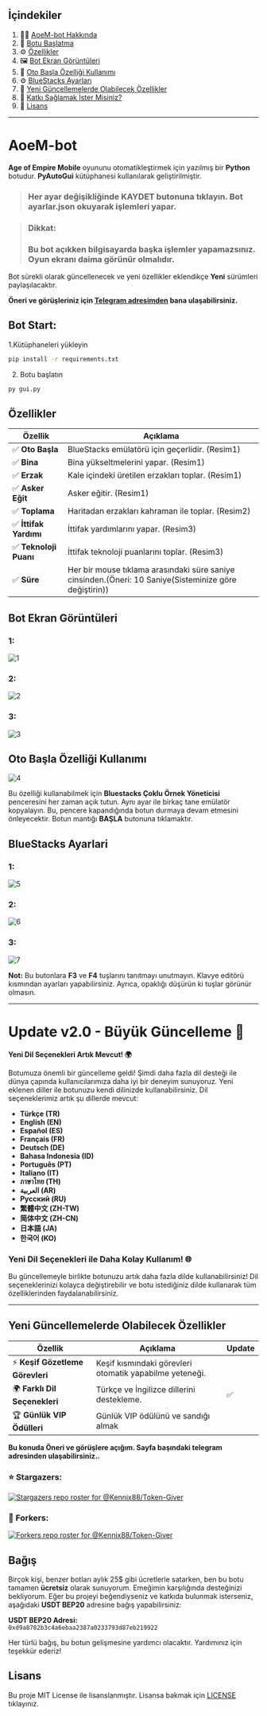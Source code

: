 ## İçindekiler

1. 🧑‍💻 [AoeM-bot Hakkında](#aoem-bot)
2. 🚀 [Botu Başlatma](#bot-start)
3. ⚙️ [Özellikler](#özellikler)
4. 🖼️ [Bot Ekran Görüntüleri](#bot-ekran-görüntüleri)
5. 🚀 [Oto Başla Özelliği Kullanımı](#oto-başla-özelliği-kullanımı)
6. ⚙️ [BlueStacks Ayarları](#bluestacks-ayarlari)
7. 🔮 [Yeni Güncellemelerde Olabilecek Özellikler](#yeni-güncellemelerde-olabilecek-özellikler)
8. 💖 [Katkı Sağlamak İster Misiniz?](#bağış)
9. 📜 [Lisans](#lisans)

---
# AoeM-bot

**Age of Empire Mobile** oyununu otomatikleştirmek için yazılmış bir **Python** botudur. **PyAutoGui** kütüphanesi kullanılarak geliştirilmiştir.

> ### Her ayar değişikliğinde **KAYDET** butonuna tıklayın. Bot **ayarlar.json** okuyarak işlemleri yapar.

> ### **Dikkat:**  
> ### Bu bot açıkken bilgisayarda başka işlemler yapamazsınız. Oyun ekranı daima görünür olmalıdır.

Bot sürekli olarak güncellenecek ve yeni özellikler eklendikçe **Yeni** sürümleri paylaşılacaktır.

**Öneri ve görüşleriniz için [Telegram adresimden](https://t.me/bigbullsup) bana ulaşabilirsiniz.**

## Bot Start:

1.Kütüphaneleri yükleyin

```bash
pip install -r requirements.txt
```
2. Botu başlatın
   
```bash
py gui.py
```


## Özellikler

| Özellik              | Açıklama                                                |
|----------------------|---------------------------------------------------------|
| ✅ **Oto Başla**        | BlueStacks emülatörü için geçerlidir. (Resim1)          |
| ✅ **Bina**             | Bina yükseltmelerini yapar. (Resim1)                    |
| ✅ **Erzak**            | Kale içindeki üretilen erzakları toplar. (Resim1)       |
| ✅ **Asker Eğit**       | Asker eğitir. (Resim1)                                  |
| ✅ **Toplama**          | Haritadan erzakları kahraman ile toplar. (Resim2)       |
| ✅ **İttifak Yardımı**  | İttifak yardımlarını yapar. (Resim3)                   |
| ✅ **Teknoloji Puanı**  | İttifak teknoloji puanlarını toplar. (Resim3)          |
| ✅ **Süre**  | Her bir mouse tıklama arasındaki süre saniye cinsinden.(Öneri: 10 Saniye(Sisteminize göre değiştirin))       |

## Bot Ekran Görüntüleri

### 1:
![1](https://github.com/F0Rextasy/AoeM-Bot/blob/main/screeenshot/1.PNG)

### 2:
![2](https://github.com/F0Rextasy/AoeM-Bot/blob/main/screeenshot/2.PNG)

### 3:
![3](https://github.com/F0Rextasy/AoeM-Bot/blob/main/screeenshot/3.PNG)

## Oto Başla Özelliği Kullanımı

![4](https://github.com/F0Rextasy/AoeM-Bot/blob/main/screeenshot/4.PNG)

Bu özelliği kullanabilmek için **Bluestacks Çoklu Örnek Yöneticisi** penceresini her zaman açık tutun. Aynı ayar ile birkaç tane emülatör kopyalayın. Bu, pencere kapandığında botun durmaya devam etmesini önleyecektir. Botun mantığı **BAŞLA** butonuna tıklamaktır.

## BlueStacks Ayarlari

### 1:
![5](https://github.com/F0Rextasy/AoeM-Bot/blob/main/screeenshot/5.PNG)

### 2:
![6](https://github.com/F0Rextasy/AoeM-Bot/blob/main/screeenshot/6.PNG)

### 3:
![7](https://github.com/F0Rextasy/AoeM-Bot/blob/main/screeenshot/7.PNG)

**Not:** Bu butonlara **F3** ve **F4** tuşlarını tanıtmayı unutmayın. Klavye editörü kısmından ayarları yapabilirsiniz. Ayrıca, opaklığı düşürün ki tuşlar görünür olmasın.

---
# Update v2.0 - Büyük Güncelleme 🚀

**Yeni Dil Seçenekleri Artık Mevcut! 🌍**

Botumuza önemli bir güncelleme geldi! Şimdi daha fazla dil desteği ile dünya çapında kullanıcılarımıza daha iyi bir deneyim sunuyoruz. Yeni eklenen diller ile botunuzu kendi dilinizde kullanabilirsiniz. Dil seçeneklerimiz artık şu dillerde mevcut:

- **Türkçe (TR)**
- **English (EN)**
- **Español (ES)**
- **Français (FR)**
- **Deutsch (DE)**
- **Bahasa Indonesia (ID)**
- **Português (PT)**
- **Italiano (IT)**
- **ภาษาไทย (TH)**
- **العربية (AR)**
- **Русский (RU)**
- **繁體中文 (ZH-TW)**
- **简体中文 (ZH-CN)**
- **日本語 (JA)**
- **한국어 (KO)**

### Yeni Dil Seçenekleri ile Daha Kolay Kullanım! 🌐

Bu güncellemeyle birlikte botunuzu artık daha fazla dilde kullanabilirsiniz! Dil seçeneklerinizi kolayca değiştirebilir ve botu istediğiniz dilde kullanarak tüm özelliklerinden faydalanabilirsiniz.

---


## Yeni Güncellemelerde Olabilecek Özellikler

| Özellik              | Açıklama                                                | Update  |
|----------------------|---------------------------------------------------------|------------------|
| ⚡ **Keşif Gözetleme Görevleri** | Keşif kısmındaki görevleri otomatik yapabilme yeteneği. | |
| 🌍 **Farklı Dil Seçenekleri** | Türkçe ve İngilizce dillerini destekleme.               | ✅ |
| 🏆 **Günlük VIP Ödülleri** | Günlük VIP ödülünü ve sandığı almak | |

**Bu konuda Öneri ve görüşlere açığım. Sayfa başındaki telegram adresinden ulaşabilirsiniz..**

### ⭐ Stargazers:
[![Stargazers repo roster for @Kennix88/Token-Giver](https://reporoster.com/stars/dark/F0Rextasy/AoeM-Bot/)](https://github.com/F0Rextasy/AoeM-Bot/stargazers)
### 🍴 Forkers:
[![Forkers repo roster for @Kennix88/Token-Giver](https://reporoster.com/forks/dark/F0Rextasy/AoeM-Bot)](https://github.com/F0Rextasy/AoeM-Bot/network/members)

## Bağış

Birçok kişi, benzer botları aylık 25$ gibi ücretlerle satarken, ben bu botu tamamen **ücretsiz** olarak sunuyorum. Emeğimin karşılığında desteğinizi bekliyorum. Eğer bu projeyi beğendiyseniz ve katkıda bulunmak isterseniz, aşağıdaki **USDT BEP20** adresine bağış yapabilirsiniz:

**USDT BEP20 Adresi:**  
`0xd9a8782b3c4a6ebaa2387a0233793d87eb219922`

Her türlü bağış, bu botun gelişmesine yardımcı olacaktır. Yardımınız için teşekkür ederiz!

## Lisans

Bu proje MIT License ile lisanslanmıştır. Lisansa bakmak için [LICENSE](LICENSE) tıklayınız.
